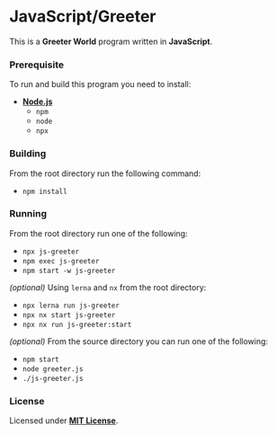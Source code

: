 # JavaScript/Greeter

This is a **Greeter World** program written in **JavaScript**.

### Prerequisite

To run and build this program you need to install:

* [**Node.js**](https://nodejs.org/en/download/current)
  * `npm`
  * `node`
  * `npx`

### Building

From the root directory run the following command:

* `npm install`

### Running

From the root directory run one of the following:

* `npx js-greeter`
* `npm exec js-greeter`
* `npm start -w js-greeter`

_(optional)_ Using `lerna` and `nx` from the root directory:

* `npx lerna run js-greeter`
* `npx nx start js-greeter`
* `npx nx run js-greeter:start`

_(optional)_ From the source directory you can run one of the following:

* `npm start`
* `node greeter.js`
* `./js-greeter.js`

### License

Licensed under [**MIT License**](https://github.com/altersabeh/codes/blob/main/LICENSE).

